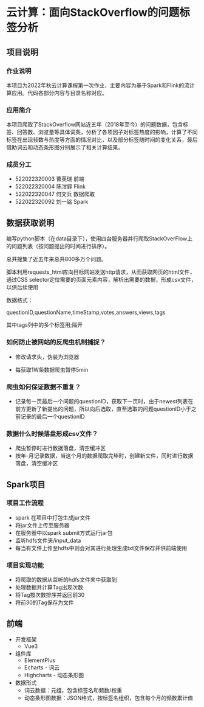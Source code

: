 # 云计算：面向StackOverflow的问题标签分析

## 项目说明

### 作业说明

本项目为2022年秋云计算课程第一次作业，主要内容为基于Spark和Flink的流计算应用。代码各部分内容与目录名称对应。

### 应用简介

本项目爬取了StackOverflow网站近五年（2018年至今）的问题数据，包含标签、回答数、浏览量等具体词条，分析了各项因子对标签热度的影响，计算了不同标签在出现频数与热度等方面的情况对比，以及部分标签随时间的变化关系，最后借助词云和动态条形图分别展示了相关计算结果。

### 成员分工

- 522022320003 曹英瑞 前端
- 522022320004 陈泔錞 Flink
- 522022320047 何文兵 数据爬取
- 522022320092 刘一铭 Spark

## 数据获取说明

编写python脚本（在data目录下），使用四台服务器并行爬取StackOverFlow上的问题列表（按问题提出的时间进行排序）。

总共搜集了近五年来总共800多万个问题。

脚本利用requests_html库向目标网站发送http请求，从而获取网页的html文件，通过CSS selector定位需要的页面元素内容，解析出需要的数据，形成csv文件，以供后续使用

数据格式：

questionID,questionName,timeStamp,votes,answers,views,tags

其中tags列中的多个标签用;隔开

### 如何防止被网站的反爬虫机制捕捉？

- 修改请求头，伪装为浏览器

- 每获取1W条数据爬虫暂停5min

### 爬虫如何保证数据不重复？

- 记录每一页最后一个问题的questionID，获取下一页时，由于newest列表在前方更新了新提出的问题，所以向后选取，直至选取的问题questionID小于之前记录的最后一个questionID

### 数据什么时候落盘形成csv文件？

- 爬虫暂停时进行数据落盘，清空缓冲区
- 按年-月记录数据，当这个月的数据爬取完毕时，创建新文件，同时进行数据落盘，清空缓冲区

## Spark项目

### 项目工作流程

- spark 在项目中打包生成jar文件
- 将jar文件上传至服务器
- 在服务器中以spark submit方式运行jar包
- 监听hdfs文件夹/input_data
- 每当有文件上传至hdfs中则会对其进行处理生成txt文件保存并供前端使用

### 项目实现功能

- 将爬取的数据从监听的hdfs文件夹中获取到
- 处理数据并计算Tag出现次数
- 将Tag按次数排序并返回前30
- 将前30的Tag保存为文件

## 前端

- 开发框架
  - Vue3
- 组件库
  - ElementPlus
  - Echarts - 词云
  - Highcharts - 动态条形图
- 数据形式
  - 词云数据：元组，包含标签名和频数/权重
  - 动态条形图数据：JSON格式，按标签名组织，包含每个月的频数累计值
